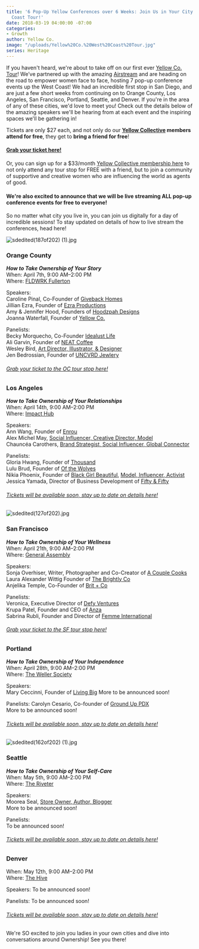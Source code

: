 ```yaml
---
title: '6 Pop-Up Yellow Conferences over 6 Weeks: Join Us in Your City on Our West
  Coast Tour!'
date: 2018-03-19 04:00:00 -07:00
categories:
- Growth
author: Yellow Co.
image: "/uploads/Yellow%20Co.%20West%20Coast%20Tour.jpg"
series: Heritage
---
```


If you haven't heard, we're about to take off on our first ever [Yellow Co. Tour](https://yellowcollective.lpages.co/yellow-west-coast-tour-2018/)! We’ve partnered up with the amazing [Airstream](https://www.airstream.com/) and are heading on the road to empower women face to face, hosting 7 pop-up conference events up the West Coast! We had an incredible first stop in San Diego, and are just a few short weeks from continuing on to Orange County, Los Angeles, San Francisco, Portland, Seattle, and Denver. If you're in the area of any of these cities, we'd love to meet you! Check out the details below of the amazing speakers we'll be hearing from at each event and the inspiring spaces we'll be gathering in!

Tickets are only $27 each, and not only do our **[Yellow Collective](https://yellowco.co/membership/) members attend for free**, they get to **bring a friend for free**!

#### [Grab your ticket here!](https://yellowcollective.lpages.co/yellow-west-coast-tour-2018/)

Or, you can sign up for a $33/month [Yellow Collective membership here](https://yellowco.co/membership/) to not only attend any tour stop for FREE with a friend, but to join a community of supportive and creative women who are influencing the world as agents of good.

#### We're also excited to announce that we will be live streaming ALL pop-up conference events for free to everyone!

So no matter what city you live in, you can join us digitally for a day of incredible sessions! To stay updated on details of how to live stream the conferences, head here!

![sdedited(187of202) (1).jpg](/uploads/sdedited(187of202)%20(1).jpg)

### Orange County

***How to Take Ownership of Your Story***  
When: April 7th, 9:00 AM–2:00 PM  
Where: [FLDWRK Fullerton](https://fldwrk.io/)

Speakers:  
Caroline Pinal, Co-Founder of [Giveback Homes](https://givebackhomes.com/)  
Jillian Ezra, Founder of [Ezra Productions](https://ezraproductions.com/)  
Amy & Jennifer Hood, Founders of [Hoodzpah Designs](https://hoodzpahdesign.com/)  
Joanna Waterfall, Founder of [Yellow Co.](https://yellowco.co/)

Panelists:  
Becky Morquecho, Co-Founder [Idealust Life](http://idealustlife.com/)  
Ali Garvin, Founder of [NEAT Coffee](http://www.neat.coffee/)  
Wesley Bird, [Art Director, Illustrator, & Designer](http://wesleybird.com/)   
Jen Bedrossian, Founder of [UNCVRD Jewlery](http://www.uncvrdjewelry.com/)

###### [Grab your ticket to the OC tour stop here!](https://www.universe.com/events/yellow-co-tour-orange-county-april-7th-tickets-fullerton-P9SQBX)

### Los Angeles

***How to Take Ownership of Your Relationships***  
When: April 14th, 9:00 AM–2:00 PM  
Where: [Impact Hub](https://www.impacthubla.com/)

Speakers:  
Ann Wang, Founder of [Enrou](https://enrou.co/)  
Alex Michel May, [Social Influencer, Creative Director, Model](http://alexmichaelmay.com/)  
Chauncéa Carothers, [Brand Strategist, Social Influencer, Global Connector](https://www.instagram.com/chauncea/)

Panelists:  
Gloria Hwang, Founder of [Thousand](https://www.explorethousand.com/)  
Lulu Brud, Founder of [Of the Wolves](http://ofthewolves.com/)  
Nikia Phoenix, Founder of [Black Girl Beautiful](https://www.blackgirlbeautiful.com/), [Model, Influencer, Activist](http://www.nikiaphoenix.com/)  
Jessica Yamada, Director of Business Development of [Fifty & Fifty](https://fiftyandfifty.org/)

###### [Tickets will be available soon, stay up to date on details here!](https://yellowconference.us3.list-manage.com/subscribe?u=3f8e45f74e0653e404965e2ef&id=41e72cb91f)

![sdedited(127of202).jpg](/uploads/sdedited(127of202).jpg)

### San Francisco

***How to Take Ownership of Your Wellness***  
When: April 21th, 9:00 AM–2:00 PM  
Where: [General Assembly](https://generalassemb.ly/locations/san-francisco)

Speakers:  
Sonja Overhiser, Writer, Photographer and Co-Creator of [A Couple Cooks](https://www.acouplecooks.com/about/)  
Laura Alexander Wittig Founder of [The Brightly Co](https://thebrightly.co/)  
Anjelika Temple, Co-Founder of [Brit \+ Co](https://www.brit.co/)

Panelists:  
Veronica, Executive Director of [Defy Ventures](https://defyventures.org/)  
Krupa Patel, Founder and CEO of [Anza](http://anza.co.com/)  
Sabrina Rubli, Founder and Director of [Femme International](https://www.femmeinternational.org/)

###### [Grab your ticket to the SF tour stop here!](https://generalassemb.ly/education/yellow-co-tour/san-francisco/46461)

### Portland

***How to Take Ownership of Your Independence***  
When: April 28th, 9:00 AM–2:00 PM  
Where: [The Weller Society](https://www.thewellersociety.com/)

Speakers:  
Mary Ceccinni, Founder of [Living Big](https://livingbigtravel.com/)
More to be announced soon!

Panelists:
Carolyn Cesario, Co-founder of [Ground Up PDX](https://www.grounduppdx.com/)  
More to be announced soon!

###### [Tickets will be available soon, stay up to date on details here!](https://yellowconference.us3.list-manage.com/subscribe?u=3f8e45f74e0653e404965e2ef&id=41e72cb91f)

![sdedited(162of202) (1).jpg](/uploads/sdedited(162of202)%20(1).jpg)

### Seattle

***How to Take Ownership of Your Self-Care***  
When: May 5th, 9:00 AM–2:00 PM  
Where: [The Riveter](https://theriveter.co/)

Speakers:  
Moorea Seal, [Store Owner, Author, Blogger](http://www.moorea-seal.com/)  
More to be announced soon!

Panelists:  
To be announced soon!

###### [Tickets will be available soon, stay up to date on details here!](https://yellowconference.us3.list-manage.com/subscribe?u=3f8e45f74e0653e404965e2ef&id=41e72cb91f)

### Denver

When: May 12th, 9:00 AM–2:00 PM  
Where: [The Hive](https://www.thehiveon16th.com/)

Speakers: To be announced soon!

Panelists: To be announced soon!

###### [Tickets will be available soon, stay up to date on details here!](https://yellowconference.us3.list-manage.com/subscribe?u=3f8e45f74e0653e404965e2ef&id=41e72cb91f)

We're SO excited to join you ladies in your own cities and dive into conversations around Ownership! See you there!